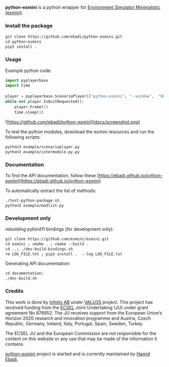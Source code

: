 **python-esmini** is a python wrapper for [Environment Simulator Minimalistic (esmini)](https://github.com/esmini/esmini).
### Install the package
```
git clone https://github.com/ebadi/python-esmini.git
cd python-esmini
pip3 install .
```

### Usage
Example python code:
```python
import pyplayerbase
import time

player = pyplayerbase.ScenarioPlayer(["python-esmini", "--window",  "60", "60", "800", "400",  "--osc", "./esmini/resources/xosc/cut-in.xosc"])
while not player.IsQuitRequested():
    player.Frame(1)
    time.sleep(1)
```

![https://github.com/ebadi/python-esmini](docs/screenshot.png)

To test the python modules, download the esmini resources and run the following scripts:
```shell
python3 example/scenarioplayer.py
python3 example/intermodule.py.py
```

### Documentation
To find the API documentation, follow these [https://ebadi.github.io/python-esmini](https://ebadi.github.io/python-esmini)

To automatically extract the list of methods:
```shell
./test-python-package.sh
python3 example/modlist.py
```


### Development only 
rebuilding pybind11 bindings (for development only): 
```shell
git clone https://github.com/esmini/esmini.git
cd esmini ; cmake . ; cmake --build . 
cd ..; ./dev-build-bindings.sh
rm LOG_FILE.txt ; pip3 install .  --log LOG_FILE.txt
```

Generating API documentation:
```shell
cd documentation; 
./doc-build.sh
```
 
### Credits
This work is done by [Infotiv AB](https://www.infotiv.se) under [VALU3S](https://valu3s.eu) project. This project has received funding from the [ECSEL](https://www.ecsel.eu) Joint Undertaking (JU) under grant agreement No 876852. The JU receives support from the European Union’s Horizon 2020 research and innovation programme and Austria, Czech Republic, Germany, Ireland, Italy, Portugal, Spain, Sweden, Turkey.

The ECSEL JU and the European Commission are not responsible for the content on this website or any use that may be made of the information it contains.

[python-esmini](https://github.com/ebadi/esmini-pybind11) project is started and is currently maintained by [Hamid Ebadi](https://github.com/ebadi).
